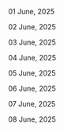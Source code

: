 01 June, 2025

02 June, 2025

03 June, 2025

04 June, 2025

05 June, 2025

06 June, 2025

07 June, 2025

08 June, 2025